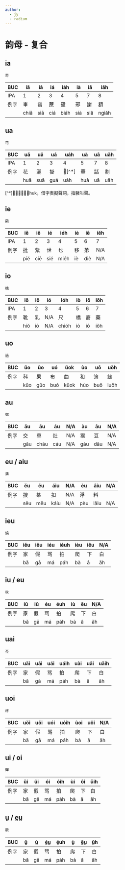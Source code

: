 ```yaml
---
author:
  - jy
  - radium
---
```


# 韵母 - 复合

## ia

`奇`

| BUC | iă | iā | iá | iáh | ià | iâ | iăh |
| --- | --- | --- | --- | --- | --- | --- | --- |
| IPA | 1 | 2 | 3 | 4 | 5 | 7 | 8 |
| 例字 | 車 | 寫 | 蔗 | 壁 | 邪 | 謝 | 額 |
|  | chiă | siā | ciá | biáh | sià | siâ | ngiăh |

## ua
`花`

| BUC | uă | uā | uá | uáh | uà | uâ | uăh |
| --- | --- | --- | --- | --- | --- | --- | --- |
| IPA | 1 | 2 | 3 | 4 | 5 | 7 | 8 |
| 例字 | 花 | 灑 | 掛 |𧲇[^*]| 華 | 話 | 劃 |
|  | huă | suā  | guá | uáh | huà | uâ | uăh |

[^*]𧲇，該字讀音huk，借字表擬聲詞，指豬叫聲。
## ie
`鷄`

| BUC | iĕ | iē | ié | iéh | iè | iê | iĕh |
| --- | --- | --- | --- | --- | --- | --- | --- |
| IPA | 1 | 2 | 3 | 4 | 5 | 6 | 7 |
| 例字 | 批 | 紫 | 世 | 乜 | 移 | 弟 | N/A |
|  | piĕ | ciē  | sié | miéh | iè | diê | N/A |

## io
`橋`

| BUC | iŏ | iō | ió | ióh | iò | iô | iŏh |
| --- | --- | --- | --- | --- | --- | --- | --- |
| IPA | 1 | 2 | 3 | 4 | 5 | 6 | 7 |
| 例字 | 靴 | 乳 | N/A | 尺 | 橋 |裔 | 藥 |
|  | hiŏ | iō | N/A| chióh | iò | iô | iŏh |

## uo
`過`

| BUC |ŭo | ūo | uó | ŭok | ùo | uô | uŏh| 
| --- | --- | --- | --- | --- | --- | --- | --- |
| 例字 | 科 | 果 | 布 | 曲 | 和 | 簿 | 綠 |
|  | kŭo | gūo | buó | kŭok | hùo | buô | luŏh |

## au
`郊`

| BUC | ău | āu | áu | N/A | àu | âu | N/A |
| --- | --- | --- | --- | --- | --- | --- | --- |
| 例字 | 交 | 草 | 灶 | N/A | 猴 | 豆 | N/A |
|  | gău | chāu | cáu | N/A  | gàu | dâu | N/A |
## eu / aiu
`溝`

|BUC | ĕu | ēu | áiu | N/A | èu | âiu | N/A  |
| --- | --- | --- | --- | --- | --- | --- | --- |
| 例字 | 搜 | 某 | 扣 | N/A | 浮 | 料 |    |
|  | sĕu | mēu | káiu | N/A | pèu | lâiu | N/A  |
## ieu
`燒`

|BUC | iĕu | iēu | iéu | iéuh | ièu | iêu | N/A |
| --- | --- | --- | --- | --- | --- | --- | --- |
| 例字 | 家 | 假 | 骂 | 拍 | 爬 | 下 | 白 |
|  | bă | gā | má | páh | bà | â | ăh |

## iu / eu
`秋`


| BUC | iŭ | iū | éu | éuh | iù | êu | N/A |
| --- | --- | --- | --- | --- | --- | --- | --- |
| 例字 | 家 | 假 | 骂 | 拍 | 爬 | 下 | 白 |
|  | bă | gā | má | páh | bà | â | ăh |



## uai
`歪`

| BUC | uăi | uāi | uái | uáih | uài   | uâi | uăih | 
| --- | --- | --- | --- | --- | --- | --- | --- |
| 例字 | 家 | 假 | 骂 | 拍 | 爬 | 下 | 白 |
|  | bă | gā | má | páh | bà | â | ăh |


## uoi
`杯`

| BUC | uŏi | uōi | uói | uóih | ùoi | uôi | N/A |
| --- | --- | --- | --- | --- | --- | --- | --- |
| 例字 | 家 | 假 | 骂 | 拍 | 爬 | 下 | 白 |
|  | bă | gā | má | páh | bà | â | ăh |


## ui / oi
`輝`

| BUC | ŭi | ūi | ói | óih | ùi | ôi | ŭih |
| --- | --- | --- | --- | --- | --- | --- | --- |
| 例字 | 家 | 假 | 骂 | 拍 | 爬 | 下 | 白 |
|  | bă | gā | má | páh | bà | â | ăh |


## ṳ / e̤ṳ
`歌`

| BUC | ṳ̆ | ṳ̄ | é̤ṳ | é̤uh | ṳ̀ | ê̤ṳ | ṳ̆h |
| --- | --- | --- | --- | --- | --- | --- | --- |
| 例字 | 家 | 假 | 骂 | 拍 | 爬 | 下 | 白 |
|  | bă | gā | má | páh | bà | â | ăh |




